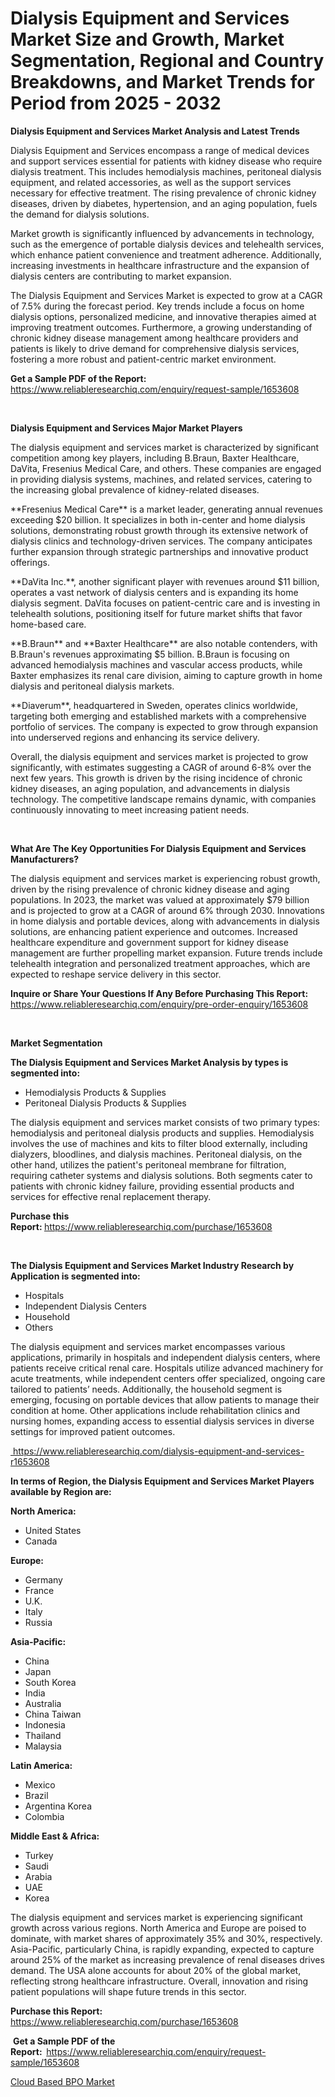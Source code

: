 <p><h1>Dialysis Equipment and Services Market Size and Growth, Market Segmentation, Regional and Country Breakdowns, and Market Trends for Period from 2025 -  2032</h1></p><p><strong>Dialysis Equipment and Services Market Analysis and Latest Trends</strong></p>
<p><p>Dialysis Equipment and Services encompass a range of medical devices and support services essential for patients with kidney disease who require dialysis treatment. This includes hemodialysis machines, peritoneal dialysis equipment, and related accessories, as well as the support services necessary for effective treatment. The rising prevalence of chronic kidney diseases, driven by diabetes, hypertension, and an aging population, fuels the demand for dialysis solutions.</p><p>Market growth is significantly influenced by advancements in technology, such as the emergence of portable dialysis devices and telehealth services, which enhance patient convenience and treatment adherence. Additionally, increasing investments in healthcare infrastructure and the expansion of dialysis centers are contributing to market expansion. </p><p>The Dialysis Equipment and Services Market is expected to grow at a CAGR of 7.5% during the forecast period. Key trends include a focus on home dialysis options, personalized medicine, and innovative therapies aimed at improving treatment outcomes. Furthermore, a growing understanding of chronic kidney disease management among healthcare providers and patients is likely to drive demand for comprehensive dialysis services, fostering a more robust and patient-centric market environment.</p></p>
<p><strong>Get a Sample PDF of the Report:&nbsp;</strong> <a href="https://www.reliableresearchiq.com/enquiry/request-sample/1653608?utm_campaign=2716&utm_medium=2&utm_source=Github&utm_content=ia&utm_term=08032025&utm_id=dialysis-equipment-and-services">https://www.reliableresearchiq.com/enquiry/request-sample/1653608</a></p>
<p>&nbsp;</p>
<p><strong>Dialysis Equipment and Services Major Market Players</strong></p>
<p><p>The dialysis equipment and services market is characterized by significant competition among key players, including B.Braun, Baxter Healthcare, DaVita, Fresenius Medical Care, and others. These companies are engaged in providing dialysis systems, machines, and related services, catering to the increasing global prevalence of kidney-related diseases.</p><p>**Fresenius Medical Care** is a market leader, generating annual revenues exceeding $20 billion. It specializes in both in-center and home dialysis solutions, demonstrating robust growth through its extensive network of dialysis clinics and technology-driven services. The company anticipates further expansion through strategic partnerships and innovative product offerings.</p><p>**DaVita Inc.**, another significant player with revenues around $11 billion, operates a vast network of dialysis centers and is expanding its home dialysis segment. DaVita focuses on patient-centric care and is investing in telehealth solutions, positioning itself for future market shifts that favor home-based care.</p><p>**B.Braun** and **Baxter Healthcare** are also notable contenders, with B.Braun's revenues approximating $5 billion. B.Braun is focusing on advanced hemodialysis machines and vascular access products, while Baxter emphasizes its renal care division, aiming to capture growth in home dialysis and peritoneal dialysis markets.</p><p>**Diaverum**, headquartered in Sweden, operates clinics worldwide, targeting both emerging and established markets with a comprehensive portfolio of services. The company is expected to grow through expansion into underserved regions and enhancing its service delivery.</p><p>Overall, the dialysis equipment and services market is projected to grow significantly, with estimates suggesting a CAGR of around 6-8% over the next few years. This growth is driven by the rising incidence of chronic kidney diseases, an aging population, and advancements in dialysis technology. The competitive landscape remains dynamic, with companies continuously innovating to meet increasing patient needs.</p></p>
<p>&nbsp;</p>
<p><strong>What Are The Key Opportunities For Dialysis Equipment and Services Manufacturers?</strong></p>
<p><p>The dialysis equipment and services market is experiencing robust growth, driven by the rising prevalence of chronic kidney disease and aging populations. In 2023, the market was valued at approximately $79 billion and is projected to grow at a CAGR of around 6% through 2030. Innovations in home dialysis and portable devices, along with advancements in dialysis solutions, are enhancing patient experience and outcomes. Increased healthcare expenditure and government support for kidney disease management are further propelling market expansion. Future trends include telehealth integration and personalized treatment approaches, which are expected to reshape service delivery in this sector.</p></p>
<p><strong>Inquire or Share Your Questions If Any Before Purchasing This Report:</strong> <a href="https://www.reliableresearchiq.com/enquiry/pre-order-enquiry/1653608?utm_campaign=2716&utm_medium=2&utm_source=Github&utm_content=ia&utm_term=08032025&utm_id=dialysis-equipment-and-services">https://www.reliableresearchiq.com/enquiry/pre-order-enquiry/1653608</a></p>
<p>&nbsp;</p>
<p><strong>Market Segmentation</strong></p>
<p><strong>The Dialysis Equipment and Services Market Analysis by types is segmented into:</strong></p>
<p><ul><li>Hemodialysis Products & Supplies</li><li>Peritoneal Dialysis Products & Supplies</li></ul></p>
<p><p>The dialysis equipment and services market consists of two primary types: hemodialysis and peritoneal dialysis products and supplies. Hemodialysis involves the use of machines and kits to filter blood externally, including dialyzers, bloodlines, and dialysis machines. Peritoneal dialysis, on the other hand, utilizes the patient's peritoneal membrane for filtration, requiring catheter systems and dialysis solutions. Both segments cater to patients with chronic kidney failure, providing essential products and services for effective renal replacement therapy.</p></p>
<p><strong>Purchase this Report:&nbsp;</strong><a href="https://www.reliableresearchiq.com/purchase/1653608?utm_campaign=2716&utm_medium=2&utm_source=Github&utm_content=ia&utm_term=08032025&utm_id=dialysis-equipment-and-services">https://www.reliableresearchiq.com/purchase/1653608</a></p>
<p>&nbsp;</p>
<p><strong>The Dialysis Equipment and Services Market Industry Research by Application is segmented into:</strong></p>
<p><ul><li>Hospitals</li><li>Independent Dialysis Centers</li><li>Household</li><li>Others</li></ul></p>
<p><p>The dialysis equipment and services market encompasses various applications, primarily in hospitals and independent dialysis centers, where patients receive critical renal care. Hospitals utilize advanced machinery for acute treatments, while independent centers offer specialized, ongoing care tailored to patients’ needs. Additionally, the household segment is emerging, focusing on portable devices that allow patients to manage their condition at home. Other applications include rehabilitation clinics and nursing homes, expanding access to essential dialysis services in diverse settings for improved patient outcomes.</p></p>
<p><a href="https://www.reliableresearchiq.com/dialysis-equipment-and-services-r1653608?utm_campaign=2716&utm_medium=2&utm_source=Github&utm_content=ia&utm_term=08032025&utm_id=dialysis-equipment-and-services">&nbsp;https://www.reliableresearchiq.com/dialysis-equipment-and-services-r1653608</a></p>
<p><strong>In terms of Region, the Dialysis Equipment and Services Market Players available by Region are:</strong></p>
<p>
    <p> <strong> North America: </strong>
        <ul>
            <li>United States</li>
            <li>Canada</li>
        </ul>
        </p> 
    <p> <strong> Europe: </strong>
        <ul>
            <li>Germany</li>
            <li>France</li>
            <li>U.K.</li>
            <li>Italy</li>
            <li>Russia</li>
        </ul>
        </p> 
    <p> <strong> Asia-Pacific: </strong>
        <ul>
            <li>China</li>
            <li>Japan</li>
            <li>South Korea</li>
            <li>India</li>
            <li>Australia</li>
            <li>China Taiwan</li>
            <li>Indonesia</li>
            <li>Thailand</li>
            <li>Malaysia</li>
        </ul>
        </p> 
    <p> <strong> Latin America: </strong>
        <ul>
            <li>Mexico</li>
            <li>Brazil</li>
            <li>Argentina Korea</li>
            <li>Colombia</li>
        </ul>
        </p> 
    <p> <strong> Middle East & Africa: </strong>
        <ul>
            <li>Turkey</li>
            <li>Saudi</li>
            <li>Arabia</li>
            <li>UAE</li>
            <li>Korea</li>
        </ul>
    </p>
    </p>
<p><p>The dialysis equipment and services market is experiencing significant growth across various regions. North America and Europe are poised to dominate, with market shares of approximately 35% and 30%, respectively. Asia-Pacific, particularly China, is rapidly expanding, expected to capture around 25% of the market as increasing prevalence of renal diseases drives demand. The USA alone accounts for about 20% of the global market, reflecting strong healthcare infrastructure. Overall, innovation and rising patient populations will shape future trends in this sector.</p></p>
<p><strong>Purchase this Report: </strong><a href="https://www.reliableresearchiq.com/purchase/1653608?utm_campaign=2716&utm_medium=2&utm_source=Github&utm_content=ia&utm_term=08032025&utm_id=dialysis-equipment-and-services">https://www.reliableresearchiq.com/purchase/1653608</a></p>
<p>&nbsp;<strong>Get a Sample PDF of the Report:&nbsp;&nbsp;</strong><a href="https://www.reliableresearchiq.com/enquiry/request-sample/1653608?utm_campaign=2716&utm_medium=2&utm_source=Github&utm_content=ia&utm_term=08032025&utm_id=dialysis-equipment-and-services">https://www.reliableresearchiq.com/enquiry/request-sample/1653608</a></p>
<p><strong></strong></p>
<p><p><a href="https://github.com/klaassenmackenzie6/Market-Research-Report-List-1/blob/main/cloud-based-bpo-market.md?utm_campaign=2716&utm_medium=2&utm_source=Github&utm_content=ia&utm_term=08032025&utm_id=dialysis-equipment-and-services">Cloud Based BPO Market</a></p></p>